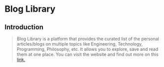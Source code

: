 # Blog Library
## Introduction
>Blog Library is a platform that provides the curated list of the personal articles/blogs on multiple topics like Engineering, Technology, Programming, Philosophy, etc.
It allows you to explore, save and read them at one place. 
You can visit the website and find out more on this [link.](https://bloglibrary.netlify.app)

